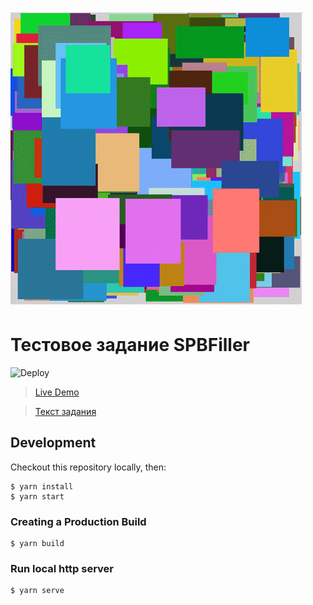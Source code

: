 [![Application example](docs/app-example.gif)](https://laniman.github.io/spbfiller-test-assignment/)

# Тестовое задание SPBFiller

![Deploy](https://img.shields.io/github/workflow/status/Laniman/spbfiller-test-assignment/Deploy)

> [Live Demo](https://laniman.github.io/spbfiller-test-assignment/)

> [Текст задания](docs/test-assignment.md)

## Development

Checkout this repository locally, then:

```shell
$ yarn install
$ yarn start
```

### Creating a Production Build

```shell
$ yarn build
```

### Run local http server

```shell
$ yarn serve
```
